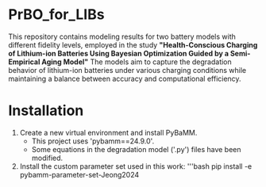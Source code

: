 # PrBO_for_LIBs
This repository contains modeling results for two battery models with different fidelity levels, employed in the study 
**"Health-Conscious Charging of Lithium-ion Batteries Using Bayesian Optimization Guided by a Semi-Empirical Aging Model"**
The models aim to capture the degradation behavior of lithium-ion batteries under various charging conditions while maintaining a balance between accuracy and computational efficiency.

# Installation
1. Create a new virtual environment and install PyBaMM.
   - This project uses 'pybamm==24.9.0'.
   - Some equations in the degradation model ('.py') files have been modified.
2. Install the custom parameter set used in this work:
   '''bash
   pip install -e pybamm-parameter-set-Jeong2024

  
